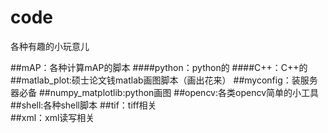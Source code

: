# code
各种有趣的小玩意儿

##mAP：各种计算mAP的脚本
####python：python的
####C++：C++的
##matlab_plot:硕士论文钱matlab画图脚本（画出花来）
##myconfig：装服务器必备
##numpy_matplotlib:python画图
##opencv:各类opencv简单的小工具
##shell:各种shell脚本
##tif：tiff相关       
##xml：xml读写相关                  
